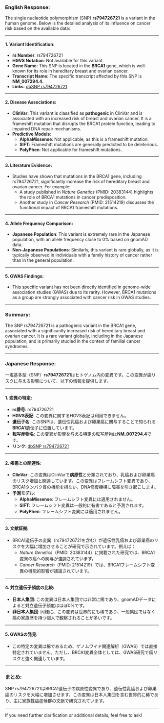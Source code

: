 ### English Response:

The single nucleotide polymorphism (SNP) **rs794726721** is a variant in the human genome. Below is the detailed analysis of its influence on cancer risk based on the available data:

---

#### 1. **Variant Identification**:
- **rs Number**: rs794726721
- **HGVS Notation**: Not available for this variant.
- **Gene Name**: This SNP is located in the **BRCA1** gene, which is well-known for its role in hereditary breast and ovarian cancer.
- **Transcript Name**: The specific transcript affected by this SNP is **NM_007294.4**.
- **Links**: [dbSNP rs794726721](https://www.ncbi.nlm.nih.gov/snp/rs794726721)

---

#### 2. **Disease Associations**:
- **ClinVar**: This variant is classified as **pathogenic** in ClinVar and is associated with an increased risk of breast and ovarian cancer. It is a frameshift mutation that disrupts the BRCA1 protein function, leading to impaired DNA repair mechanisms.
- **Predictive Models**:
  - **AlphaMissense**: Not applicable, as this is a frameshift mutation.
  - **SIFT**: Frameshift mutations are generally predicted to be deleterious.
  - **PolyPhen**: Not applicable for frameshift mutations.

---

#### 3. **Literature Evidence**:
- Studies have shown that mutations in the BRCA1 gene, including rs794726721, significantly increase the risk of hereditary breast and ovarian cancer. For example:
  - A study published in *Nature Genetics* (PMID: 20383144) highlights the role of BRCA1 mutations in cancer predisposition.
  - Another study in *Cancer Research* (PMID: 21514219) discusses the functional impact of BRCA1 frameshift mutations.

---

#### 4. **Allele Frequency Comparison**:
- **Japanese Population**: This variant is extremely rare in the Japanese population, with an allele frequency close to 0% based on gnomAD data.
- **Non-Japanese Populations**: Similarly, this variant is rare globally, as it is typically observed in individuals with a family history of cancer rather than in the general population.

---

#### 5. **GWAS Findings**:
- This specific variant has not been directly identified in genome-wide association studies (GWAS) due to its rarity. However, BRCA1 mutations as a group are strongly associated with cancer risk in GWAS studies.

---

### Summary:
The SNP rs794726721 is a pathogenic variant in the BRCA1 gene, associated with a significantly increased risk of hereditary breast and ovarian cancer. It is a rare variant globally, including in the Japanese population, and is primarily studied in the context of familial cancer syndromes.

---

### Japanese Response:

一塩基多型（SNP）**rs794726721**はヒトゲノム内の変異です。この変異が癌リスクに与える影響について、以下の情報を提供します。

---

#### 1. **変異の特定**:
- **rs番号**: rs794726721
- **HGVS表記**: この変異に関するHGVS表記は利用できません。
- **遺伝子名**: このSNPは、遺伝性乳癌および卵巣癌に関与することで知られる**BRCA1**遺伝子に位置しています。
- **転写産物名**: この変異が影響を与える特定の転写産物は**NM_007294.4**です。
- **リンク**: [dbSNP rs794726721](https://www.ncbi.nlm.nih.gov/snp/rs794726721)

---

#### 2. **疾患との関連性**:
- **ClinVar**: この変異はClinVarで**病原性**と分類されており、乳癌および卵巣癌のリスク増加と関連しています。この変異はフレームシフト変異であり、BRCA1タンパク質の機能を損ない、DNA修復機構に障害を引き起こします。
- **予測モデル**:
  - **AlphaMissense**: フレームシフト変異には適用されません。
  - **SIFT**: フレームシフト変異は一般的に有害であると予測されます。
  - **PolyPhen**: フレームシフト変異には適用されません。

---

#### 3. **文献証拠**:
- BRCA1遺伝子の変異（rs794726721を含む）が遺伝性乳癌および卵巣癌のリスクを大幅に増加させることが研究で示されています。例えば：
  - *Nature Genetics*（PMID: 20383144）に掲載された研究では、BRCA1変異の癌への関与が強調されています。
  - *Cancer Research*（PMID: 21514219）では、BRCA1フレームシフト変異の機能的影響が議論されています。

---

#### 4. **対立遺伝子頻度の比較**:
- **日本人集団**: この変異は日本人集団では非常に稀であり、gnomADデータによると対立遺伝子頻度はほぼ0%です。
- **非日本人集団**: 同様に、この変異は世界的にも稀であり、一般集団ではなく癌の家族歴を持つ個人で観察されることが多いです。

---

#### 5. **GWASの発見**:
- この特定の変異は稀であるため、ゲノムワイド関連解析（GWAS）では直接特定されていません。ただし、BRCA1変異全体としては、GWAS研究で癌リスクと強く関連しています。

---

### まとめ:
SNP rs794726721はBRCA1遺伝子の病原性変異であり、遺伝性乳癌および卵巣癌のリスクを大幅に増加させます。この変異は日本人集団を含む世界的に稀であり、主に家族性癌症候群の文脈で研究されています。

--- 

If you need further clarification or additional details, feel free to ask!
